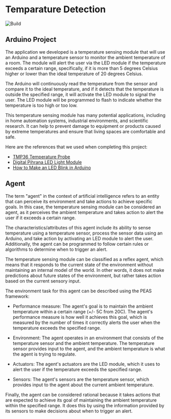# Temparature Detection

![Build](https://img.shields.io/github/actions/workflow/status/CMPSC-310-AI-Spring2023/temperature-reflex-agent/main.yml)

## Arduino Project

The application we developed is a temperature sensing module that will use an Arduino and a temperature sensor to monitor the ambient temperature of a room. The module will alert the user via the LED module if the temperature exceeds a certain range, specifically, if it is more than 5 degrees Celsius higher or lower than the ideal temperature of 20 degrees Celsius.

The Arduino will continuously read the temperature from the sensor and compare it to the ideal temperature, and if it detects that the temperature is outside the specified range, it will activate the LED module to signal the user. The LED module will be programmed to flash to indicate whether the temperature is too high or too low.

This temperature sensing module has many potential applications, including in home automation systems, industrial environments, and scientific research. It can help to prevent damage to equipment or products caused by extreme temperatures and ensure that living spaces are comfortable and safe.

Here are the references that we used when completing this project:

- [TMP36 Temperature Probe](https://bc-robotics.com/tutorials/using-a-tmp36-temperature-sensor-with-arduino/#:~:text=The%20TMP36%20temperature%20sensor%20is)
- [Digital Pihrana LED Light Module](https://wiki.dfrobot.com/Digital_piranha_LED_light_module__SKU__DFR0031_)
- [How to Make an LED Blink in Arduino](https://www.dfrobot.com/blog-660.html)

## Agent

The term "agent" in the context of artificial intelligence refers to an entity that can perceive its environment and take actions to achieve specific goals. In this case, the temperature sensing module can be considered an agent, as it perceives the ambient temperature and takes action to alert the user if it exceeds a certain range.

The characteristics/attributes of this agent include its ability to sense temperature using a temperature sensor, process the sensor data using an Arduino, and take action by activating an LED module to alert the user. Additionally, the agent can be programmed to follow certain rules or algorithms to determine when to trigger an alert.

The temperature sensing module can be classified as a reflex agent, which means that it responds to the current state of the environment without maintaining an internal model of the world. In other words, it does not make predictions about future states of the environment, but rather takes action based on the current sensory input.

The environment task for this agent can be described using the PEAS framework:

- Performance measure: The agent's goal is to maintain the ambient temperature within a certain range (+/- 5C from 20C). The agent's performance measure is how well it achieves this goal, which is measured by the number of times it correctly alerts the user when the temperature exceeds the specified range.

- Environment: The agent operates in an environment that consists of the temperature sensor and the ambient temperature. The temperature sensor provides input to the agent, and the ambient temperature is what the agent is trying to regulate.

- Actuators: The agent's actuators are the LED module, which it uses to alert the user if the temperature exceeds the specified range.

- Sensors: The agent's sensors are the temperature sensor, which provides input to the agent about the current ambient temperature.

Finally, the agent can be considered rational because it takes actions that are expected to achieve its goal of maintaining the ambient temperature within the specified range. It does this by using the information provided by its sensors to make decisions about when to trigger an alert.